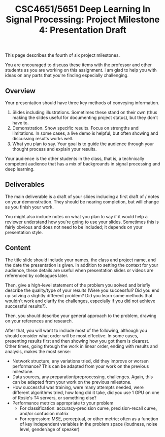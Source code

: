 ﻿---
title: "CSC4651/5651 Deep Learning In Signal Processing: Project Milestone 4: Presentation Draft"
---

This page describes the fourth of six project milestones.

You are encouraged to discuss these items with the professor and other students as you are working on this assignment. I am glad to help you with ideas on any parts that you're finding especially challenging.

## Overview

Your presentation should have three key methods of conveying information.
1. Slides including illustrations. Sometimes these stand on their own (thus making the slides useful for documenting project status), but they don't have to.
1. Demonstration. Show specific results. Focus on strengths and limitations. In some cases, a live demo is helpful, but often showing and discussing results works well.
1. What you plan to say. Your goal is to guide the audience through your thought process and explain your results.

Your audience is the other students in the class, that is, a technically competent audience that has a mix of backgrounds in signal processing and deep learning.

## Deliverables

The main deliverable is a draft of your slides including a first draft of / notes on your demonstration. They should be nearing completion, but will change as you finish your work.

You might also include notes on what you plan to say if it would help a reviewer understand how you're going to use your slides. Sometimes this is fairly obvious and does not need to be included; it depends on your presentation style.

## Content

The title slide should include your names, the class and project name, and the date the presentation is given. In addition to setting the context for your audience, these details are useful when presentation slides or videos are referenced by colleagues later.

Then, give a high-level statement of the problem you solved and briefly describe the quality/type of your results (Were you successful? Did you end up solving a slightly different problem? Did you learn some methods that wouldn't work and clarify the challenges, especially if you did not achieve successful results?).

Then, you should describe your general approach to the problem, drawing on your references and research.

After that, you will want to include most of the following, although you should consider what order will be most effective. In some cases, presenting results first and then showing how you got them is clearest. Other times, going through the work in linear order, ending with results and analysis, makes the most sense:
* Network structure, any variations tried, did they improve or worsen performance? This can be adapted from your work on the previous milestone.
* Data sources, any preparation/preprocessing, challenges. Again, this can be adapted from your work on the previous milestone.
* How successful was training, were many attempts needed, were different algorithms tried, how long did it take, did you use 1 GPU on one of Rosie's T4 servers, or something else?
* Performance metrics appropriate to your problem
  * For classification: accuracy-precision curve, precision-recall curve, and/or confusion matrix
  * For regression: MSE, perceptual, or other metric; often as a function of key independent variables in the problem space (loudness, noise level, gender/age of speaker)
